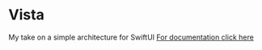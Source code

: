 # Vista
My take on a simple architecture for SwiftUI
[For documentation click here](https://vikram-86.github.io/Vista/tutorials/vista)
